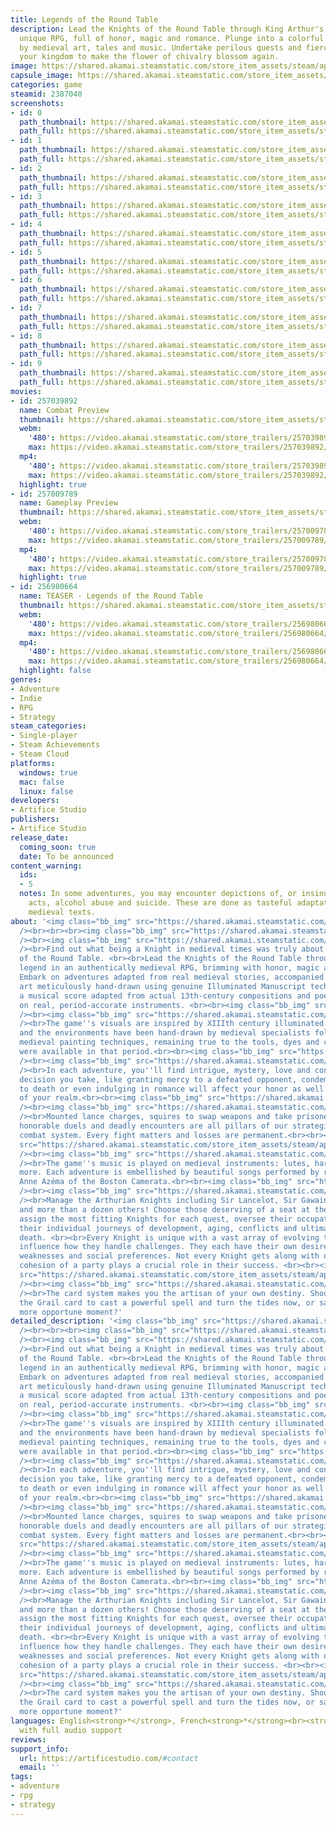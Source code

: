 ```yaml
---
title: Legends of the Round Table
description: Lead the Knights of the Round Table through King Arthur's legend in a
  unique RPG, full of honor, magic and romance. Plunge into a colorful world inspired
  by medieval art, tales and music. Undertake perilous quests and fiercely defend
  your kingdom to make the flower of chivalry blossom again.
image: https://shared.akamai.steamstatic.com/store_item_assets/steam/apps/2387040/header.jpg?t=1722438203
capsule_image: https://shared.akamai.steamstatic.com/store_item_assets/steam/apps/2387040/capsule_231x87.jpg?t=1722438203
categories: game
steamid: 2387040
screenshots:
- id: 0
  path_thumbnail: https://shared.akamai.steamstatic.com/store_item_assets/steam/apps/2387040/ss_4ade7b8ee588d0d40ea1bf61813af04ad81edcdf.600x338.jpg?t=1722438203
  path_full: https://shared.akamai.steamstatic.com/store_item_assets/steam/apps/2387040/ss_4ade7b8ee588d0d40ea1bf61813af04ad81edcdf.1920x1080.jpg?t=1722438203
- id: 1
  path_thumbnail: https://shared.akamai.steamstatic.com/store_item_assets/steam/apps/2387040/ss_9e657ea8ce1a34cf2ccbd456520a521d5dfe1cbe.600x338.jpg?t=1722438203
  path_full: https://shared.akamai.steamstatic.com/store_item_assets/steam/apps/2387040/ss_9e657ea8ce1a34cf2ccbd456520a521d5dfe1cbe.1920x1080.jpg?t=1722438203
- id: 2
  path_thumbnail: https://shared.akamai.steamstatic.com/store_item_assets/steam/apps/2387040/ss_82b096ce38a08bfdccbdb4bf8fe611d2b41e081a.600x338.jpg?t=1722438203
  path_full: https://shared.akamai.steamstatic.com/store_item_assets/steam/apps/2387040/ss_82b096ce38a08bfdccbdb4bf8fe611d2b41e081a.1920x1080.jpg?t=1722438203
- id: 3
  path_thumbnail: https://shared.akamai.steamstatic.com/store_item_assets/steam/apps/2387040/ss_809eb2d0f0061092dc2a78712ad95e171322c9be.600x338.jpg?t=1722438203
  path_full: https://shared.akamai.steamstatic.com/store_item_assets/steam/apps/2387040/ss_809eb2d0f0061092dc2a78712ad95e171322c9be.1920x1080.jpg?t=1722438203
- id: 4
  path_thumbnail: https://shared.akamai.steamstatic.com/store_item_assets/steam/apps/2387040/ss_1f9e567f4344873739ec7dbe52c3068999b4d982.600x338.jpg?t=1722438203
  path_full: https://shared.akamai.steamstatic.com/store_item_assets/steam/apps/2387040/ss_1f9e567f4344873739ec7dbe52c3068999b4d982.1920x1080.jpg?t=1722438203
- id: 5
  path_thumbnail: https://shared.akamai.steamstatic.com/store_item_assets/steam/apps/2387040/ss_c329a474e60870a7b6251251e555b62ba61ecbe5.600x338.jpg?t=1722438203
  path_full: https://shared.akamai.steamstatic.com/store_item_assets/steam/apps/2387040/ss_c329a474e60870a7b6251251e555b62ba61ecbe5.1920x1080.jpg?t=1722438203
- id: 6
  path_thumbnail: https://shared.akamai.steamstatic.com/store_item_assets/steam/apps/2387040/ss_c34e630754594ecd0a2a20dd7bcd4bd5bf0484e3.600x338.jpg?t=1722438203
  path_full: https://shared.akamai.steamstatic.com/store_item_assets/steam/apps/2387040/ss_c34e630754594ecd0a2a20dd7bcd4bd5bf0484e3.1920x1080.jpg?t=1722438203
- id: 7
  path_thumbnail: https://shared.akamai.steamstatic.com/store_item_assets/steam/apps/2387040/ss_e2d7fb1f5817800dbcba0348d02e4e728fb13285.600x338.jpg?t=1722438203
  path_full: https://shared.akamai.steamstatic.com/store_item_assets/steam/apps/2387040/ss_e2d7fb1f5817800dbcba0348d02e4e728fb13285.1920x1080.jpg?t=1722438203
- id: 8
  path_thumbnail: https://shared.akamai.steamstatic.com/store_item_assets/steam/apps/2387040/ss_0690c4c7b5582014fe1ebc6c92492c423fb4482b.600x338.jpg?t=1722438203
  path_full: https://shared.akamai.steamstatic.com/store_item_assets/steam/apps/2387040/ss_0690c4c7b5582014fe1ebc6c92492c423fb4482b.1920x1080.jpg?t=1722438203
- id: 9
  path_thumbnail: https://shared.akamai.steamstatic.com/store_item_assets/steam/apps/2387040/ss_1e7c9ac77c763da03c93a49ca6b3cbcf0f90b176.600x338.jpg?t=1722438203
  path_full: https://shared.akamai.steamstatic.com/store_item_assets/steam/apps/2387040/ss_1e7c9ac77c763da03c93a49ca6b3cbcf0f90b176.1920x1080.jpg?t=1722438203
movies:
- id: 257039892
  name: Combat Preview
  thumbnail: https://shared.akamai.steamstatic.com/store_item_assets/steam/apps/257039892/movie.293x165.jpg?t=1721755900
  webm:
    '480': https://video.akamai.steamstatic.com/store_trailers/257039892/movie480_vp9.webm?t=1721755900
    max: https://video.akamai.steamstatic.com/store_trailers/257039892/movie_max_vp9.webm?t=1721755900
  mp4:
    '480': https://video.akamai.steamstatic.com/store_trailers/257039892/movie480.mp4?t=1721755900
    max: https://video.akamai.steamstatic.com/store_trailers/257039892/movie_max.mp4?t=1721755900
  highlight: true
- id: 257009789
  name: Gameplay Preview
  thumbnail: https://shared.akamai.steamstatic.com/store_item_assets/steam/apps/257009789/movie.293x165.jpg?t=1711124319
  webm:
    '480': https://video.akamai.steamstatic.com/store_trailers/257009789/movie480_vp9.webm?t=1711124319
    max: https://video.akamai.steamstatic.com/store_trailers/257009789/movie_max_vp9.webm?t=1711124319
  mp4:
    '480': https://video.akamai.steamstatic.com/store_trailers/257009789/movie480.mp4?t=1711124319
    max: https://video.akamai.steamstatic.com/store_trailers/257009789/movie_max.mp4?t=1711124319
  highlight: true
- id: 256980664
  name: TEASER - Legends of the Round Table
  thumbnail: https://shared.akamai.steamstatic.com/store_item_assets/steam/apps/256980664/movie.293x165.jpg?t=1711124323
  webm:
    '480': https://video.akamai.steamstatic.com/store_trailers/256980664/movie480_vp9.webm?t=1711124323
    max: https://video.akamai.steamstatic.com/store_trailers/256980664/movie_max_vp9.webm?t=1711124323
  mp4:
    '480': https://video.akamai.steamstatic.com/store_trailers/256980664/movie480.mp4?t=1711124323
    max: https://video.akamai.steamstatic.com/store_trailers/256980664/movie_max.mp4?t=1711124323
  highlight: false
genres:
- Adventure
- Indie
- RPG
- Strategy
steam_categories:
- Single-player
- Steam Achievements
- Steam Cloud
platforms:
  windows: true
  mac: false
  linux: false
developers:
- Artifice Studio
publishers:
- Artifice Studio
release_date:
  coming_soon: true
  date: To be announced
content_warning:
  ids:
  - 5
  notes: In some adventures, you may encounter depictions of, or insinuated sexual
    acts, alcohol abuse and suicide. These are done as tasteful adaptations of real
    medieval texts.
about: '<img class="bb_img" src="https://shared.akamai.steamstatic.com/store_item_assets/steam/apps/2387040/extras/discord2.png?t=1722438203"
  /><br><br><br><img class="bb_img" src="https://shared.akamai.steamstatic.com/store_item_assets/steam/apps/2387040/extras/Real_Medieval_Tales_Come_to_Life.png?t=1722438203"
  /><br><img class="bb_img" src="https://shared.akamai.steamstatic.com/store_item_assets/steam/apps/2387040/extras/SteamGIF-Intro.gif?t=1722438203"
  /><br>Find out what being a Knight in medieval times was truly about in Legends
  of the Round Table. <br><br>Lead the Knights of the Round Table through King Arthur''s
  legend in an authentically medieval RPG, brimming with honor, magic and romance!
  Embark on adventures adapted from real medieval stories, accompanied by beautiful
  art meticulously hand-drawn using genuine Illuminated Manuscript techniques, and
  a musical score adapted from actual 13th-century compositions and poetry played
  on real, period-accurate instruments. <br><br><img class="bb_img" src="https://shared.akamai.steamstatic.com/store_item_assets/steam/apps/2387040/extras/Illuminated_Manuscript.png?t=1722438203"
  /><br><img class="bb_img" src="https://shared.akamai.steamstatic.com/store_item_assets/steam/apps/2387040/extras/SteamGIF-Art.gif?t=1722438203"
  /><br>The game''s visuals are inspired by XIIIth century illuminated manuscripts
  and the environments have been hand-drawn by medieval specialists following authentic
  medieval painting techniques, remaining true to the tools, dyes and colors that
  were available in that period.<br><br><img class="bb_img" src="https://shared.akamai.steamstatic.com/store_item_assets/steam/apps/2387040/extras/Story-Rich_Quests.png?t=1722438203"
  /><br><img class="bb_img" src="https://shared.akamai.steamstatic.com/store_item_assets/steam/apps/2387040/extras/SteamGIF-Adventure.gif?t=1722438203"
  /><br>In each adventure, you''ll find intrigue, mystery, love and conflict. Every
  decision you take, like granting mercy to a defeated opponent, condemning a criminal
  to death or even indulging in romance will affect your honor as well as the future
  of your realm.<br><br><img class="bb_img" src="https://shared.akamai.steamstatic.com/store_item_assets/steam/apps/2387040/extras/Deep_Turn-Based_Combat.png?t=1722438203"
  /><br><img class="bb_img" src="https://shared.akamai.steamstatic.com/store_item_assets/steam/apps/2387040/extras/SteamGIF-Combat.gif?t=1722438203"
  /><br>Mounted lance charges, squires to swap weapons and take prisoners for ransoms,
  honorable duels and deadly encounters are all pillars of our strategic, turn-based
  combat system. Every fight matters and losses are permanent.<br><br><img class="bb_img"
  src="https://shared.akamai.steamstatic.com/store_item_assets/steam/apps/2387040/extras/Real_Medieval_Music.png?t=1722438203"
  /><br><img class="bb_img" src="https://shared.akamai.steamstatic.com/store_item_assets/steam/apps/2387040/extras/SteamGIF-Music.gif?t=1722438203"
  /><br>The game''s music is played on medieval instruments: lutes, harps, viols and
  more. Each adventure is embellished by beautiful songs performed by renowned singer
  Anne Azéma of the Boston Camerata.<br><br><img class="bb_img" src="https://shared.akamai.steamstatic.com/store_item_assets/steam/apps/2387040/extras/Manage_the_Knights_of_the_Round_Table.png?t=1722438203"
  /><br><img class="bb_img" src="https://shared.akamai.steamstatic.com/store_item_assets/steam/apps/2387040/extras/SteamGIF-Manage.gif?t=1722438203"
  /><br>Manage the Arthurian Knights including Sir Lancelot, Sir Gawain, Sir Percival
  and more than a dozen others! Choose those deserving of a seat at the Round Table,
  assign the most fitting Knights for each quest, oversee their occupations and witness
  their individual journeys of development, aging, conflicts and ultimately, their
  death. <br><br>Every Knight is unique with a vast array of evolving traits that
  influence how they handle challenges. They each have their own desires, strengths,
  weaknesses and social preferences. Not every Knight gets along with others and the
  cohesion of a party plays a crucial role in their success. <br><br><img class="bb_img"
  src="https://shared.akamai.steamstatic.com/store_item_assets/steam/apps/2387040/extras/Card-Based_Adventuring.png?t=1722438203"
  /><br><img class="bb_img" src="https://shared.akamai.steamstatic.com/store_item_assets/steam/apps/2387040/extras/SteamGIF-Cards.gif?t=1722438203"
  /><br>The card system makes you the artisan of your own destiny. Should you use
  the Grail card to cast a powerful spell and turn the tides now, or save it for a
  more opportune moment?'
detailed_description: '<img class="bb_img" src="https://shared.akamai.steamstatic.com/store_item_assets/steam/apps/2387040/extras/discord2.png?t=1722438203"
  /><br><br><br><img class="bb_img" src="https://shared.akamai.steamstatic.com/store_item_assets/steam/apps/2387040/extras/Real_Medieval_Tales_Come_to_Life.png?t=1722438203"
  /><br><img class="bb_img" src="https://shared.akamai.steamstatic.com/store_item_assets/steam/apps/2387040/extras/SteamGIF-Intro.gif?t=1722438203"
  /><br>Find out what being a Knight in medieval times was truly about in Legends
  of the Round Table. <br><br>Lead the Knights of the Round Table through King Arthur''s
  legend in an authentically medieval RPG, brimming with honor, magic and romance!
  Embark on adventures adapted from real medieval stories, accompanied by beautiful
  art meticulously hand-drawn using genuine Illuminated Manuscript techniques, and
  a musical score adapted from actual 13th-century compositions and poetry played
  on real, period-accurate instruments. <br><br><img class="bb_img" src="https://shared.akamai.steamstatic.com/store_item_assets/steam/apps/2387040/extras/Illuminated_Manuscript.png?t=1722438203"
  /><br><img class="bb_img" src="https://shared.akamai.steamstatic.com/store_item_assets/steam/apps/2387040/extras/SteamGIF-Art.gif?t=1722438203"
  /><br>The game''s visuals are inspired by XIIIth century illuminated manuscripts
  and the environments have been hand-drawn by medieval specialists following authentic
  medieval painting techniques, remaining true to the tools, dyes and colors that
  were available in that period.<br><br><img class="bb_img" src="https://shared.akamai.steamstatic.com/store_item_assets/steam/apps/2387040/extras/Story-Rich_Quests.png?t=1722438203"
  /><br><img class="bb_img" src="https://shared.akamai.steamstatic.com/store_item_assets/steam/apps/2387040/extras/SteamGIF-Adventure.gif?t=1722438203"
  /><br>In each adventure, you''ll find intrigue, mystery, love and conflict. Every
  decision you take, like granting mercy to a defeated opponent, condemning a criminal
  to death or even indulging in romance will affect your honor as well as the future
  of your realm.<br><br><img class="bb_img" src="https://shared.akamai.steamstatic.com/store_item_assets/steam/apps/2387040/extras/Deep_Turn-Based_Combat.png?t=1722438203"
  /><br><img class="bb_img" src="https://shared.akamai.steamstatic.com/store_item_assets/steam/apps/2387040/extras/SteamGIF-Combat.gif?t=1722438203"
  /><br>Mounted lance charges, squires to swap weapons and take prisoners for ransoms,
  honorable duels and deadly encounters are all pillars of our strategic, turn-based
  combat system. Every fight matters and losses are permanent.<br><br><img class="bb_img"
  src="https://shared.akamai.steamstatic.com/store_item_assets/steam/apps/2387040/extras/Real_Medieval_Music.png?t=1722438203"
  /><br><img class="bb_img" src="https://shared.akamai.steamstatic.com/store_item_assets/steam/apps/2387040/extras/SteamGIF-Music.gif?t=1722438203"
  /><br>The game''s music is played on medieval instruments: lutes, harps, viols and
  more. Each adventure is embellished by beautiful songs performed by renowned singer
  Anne Azéma of the Boston Camerata.<br><br><img class="bb_img" src="https://shared.akamai.steamstatic.com/store_item_assets/steam/apps/2387040/extras/Manage_the_Knights_of_the_Round_Table.png?t=1722438203"
  /><br><img class="bb_img" src="https://shared.akamai.steamstatic.com/store_item_assets/steam/apps/2387040/extras/SteamGIF-Manage.gif?t=1722438203"
  /><br>Manage the Arthurian Knights including Sir Lancelot, Sir Gawain, Sir Percival
  and more than a dozen others! Choose those deserving of a seat at the Round Table,
  assign the most fitting Knights for each quest, oversee their occupations and witness
  their individual journeys of development, aging, conflicts and ultimately, their
  death. <br><br>Every Knight is unique with a vast array of evolving traits that
  influence how they handle challenges. They each have their own desires, strengths,
  weaknesses and social preferences. Not every Knight gets along with others and the
  cohesion of a party plays a crucial role in their success. <br><br><img class="bb_img"
  src="https://shared.akamai.steamstatic.com/store_item_assets/steam/apps/2387040/extras/Card-Based_Adventuring.png?t=1722438203"
  /><br><img class="bb_img" src="https://shared.akamai.steamstatic.com/store_item_assets/steam/apps/2387040/extras/SteamGIF-Cards.gif?t=1722438203"
  /><br>The card system makes you the artisan of your own destiny. Should you use
  the Grail card to cast a powerful spell and turn the tides now, or save it for a
  more opportune moment?'
languages: English<strong>*</strong>, French<strong>*</strong><br><strong>*</strong>languages
  with full audio support
reviews:
support_info:
  url: https://artificestudio.com/#contact
  email: ''
tags:
- adventure
- rpg
- strategy
---
```

